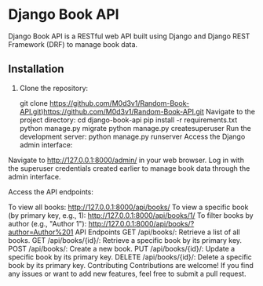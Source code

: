 # Django Book API

Django Book API is a RESTful web API built using Django and Django REST Framework (DRF) to manage book data.

## Installation

1. Clone the repository:

  
   git clone https://github.com/M0d3v1/Random-Book-API.git)https://github.com/M0d3v1/Random-Book-API.git
Navigate to the project directory:
cd django-book-api
pip install -r requirements.txt
python manage.py migrate
python manage.py createsuperuser
Run the development server:
python manage.py runserver
Access the Django admin interface:

Navigate to http://127.0.0.1:8000/admin/ in your web browser. Log in with the superuser credentials created earlier to manage book data through the admin interface.

Access the API endpoints:

To view all books: http://127.0.0.1:8000/api/books/
To view a specific book (by primary key, e.g., 1): http://127.0.0.1:8000/api/books/1/
To filter books by author (e.g., "Author 1"): http://127.0.0.1:8000/api/books/?author=Author%201
API Endpoints
GET /api/books/: Retrieve a list of all books.
GET /api/books/{id}/: Retrieve a specific book by its primary key.
POST /api/books/: Create a new book.
PUT /api/books/{id}/: Update a specific book by its primary key.
DELETE /api/books/{id}/: Delete a specific book by its primary key.
Contributing
Contributions are welcome! If you find any issues or want to add new features, feel free to submit a pull request.
